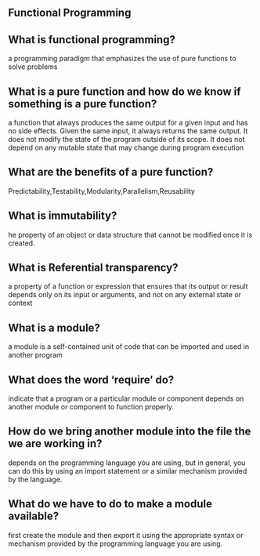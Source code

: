 ## Functional Programming

## What is functional programming?

a programming paradigm that emphasizes the use of pure functions to solve problems

## What is a pure function and how do we know if something is a pure function?

a function that always produces the same output for a given input and has no side effects. Given the same input, it always returns the same output.
It does not modify the state of the program outside of its scope.
It does not depend on any mutable state that may change during program execution

## What are the benefits of a pure function?

Predictability,Testability,Modularity,Parallelism,Reusability

## What is immutability?

he property of an object or data structure that cannot be modified once it is created.

## What is Referential transparency?

 a property of a function or expression that ensures that its output or result depends only on its input or arguments, and not on any external state or context

## What is a module?

 a module is a self-contained unit of code that can be imported and used in another program

## What does the word ‘require’ do?

indicate that a program or a particular module or component depends on another module or component to function properly.

## How do we bring another module into the file the we are working in?

depends on the programming language you are using, but in general, you can do this by using an import statement or a similar mechanism provided by the language.

## What do we have to do to make a module available?

first create the module and then export it using the appropriate syntax or mechanism provided by the programming language you are using.
